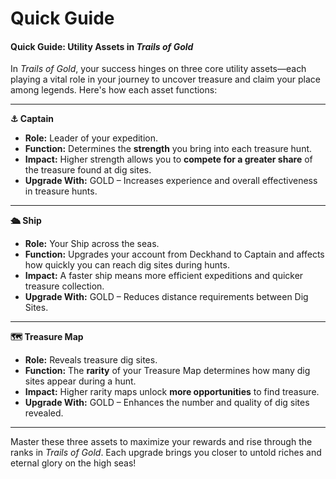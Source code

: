 # Quick Guide

#### **Quick Guide: Utility Assets in&#x20;**_**Trails of Gold**_

In _Trails of Gold_, your success hinges on three core utility assets—each playing a vital role in your journey to uncover treasure and claim your place among legends. Here's how each asset functions:

***

**⚓ Captain**

* **Role:** Leader of your expedition.
* **Function:** Determines the **strength** you bring into each treasure hunt.
* **Impact:** Higher strength allows you to **compete for a greater share** of the treasure found at dig sites.
* **Upgrade With:** GOLD – Increases experience and overall effectiveness in treasure hunts.

***

**🛳️ Ship**

* **Role:** Your Ship across the seas.
* **Function:** Upgrades your account from Deckhand to Captain and affects how quickly you can reach dig sites during hunts.
* **Impact:** A faster ship means more efficient expeditions and quicker treasure collection.
* **Upgrade With:** GOLD – Reduces distance requirements between Dig Sites.

***

**🗺️ Treasure Map**

* **Role:** Reveals treasure dig sites.
* **Function:** The **rarity** of your Treasure Map determines how many dig sites appear during a hunt.
* **Impact:** Higher rarity maps unlock **more opportunities** to find treasure.
* **Upgrade With:** GOLD – Enhances the number and quality of dig sites revealed.

***

Master these three assets to maximize your rewards and rise through the ranks in _Trails of Gold_. Each upgrade brings you closer to untold riches and eternal glory on the high seas!
